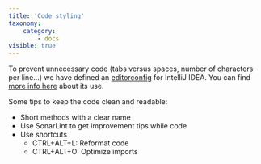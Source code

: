 ```yaml
---
title: 'Code styling'
taxonomy:
    category:
        - docs
visible: true
---
```


To prevent unnecessary code (tabs versus spaces, number of characters per line...) we have defined an [editorconfig](https://github.com/Pi4J/pi4j-v2/blob/master/.editorconfig) for IntelliJ IDEA. You can find [more info here](https://www.jetbrains.com/help/idea/configuring-code-style.html) about its use.
 
Some tips to keep the code clean and readable:
* Short methods with a clear name
* Use SonarLint to get improvement tips while code
* Use shortcuts
    * CTRL+ALT+L: Reformat code
    * CTRL+ALT+O: Optimize imports